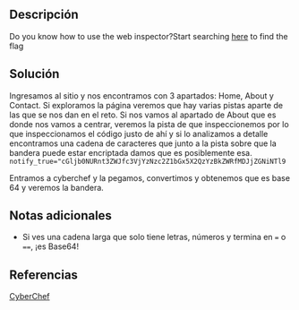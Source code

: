 
## Descripción

Do you know how to use the web inspector?Start searching [here](http://titan.picoctf.net:62638/) to find the flag

## Solución

Ingresamos al sitio y nos encontramos con 3 apartados: Home, About y Contact.
Si exploramos la página veremos que hay varias pistas aparte de las que se nos dan en el reto.
Si nos vamos al apartado de About que es donde nos vamos a centrar, veremos la pista de que inspeccionemos por lo que inspeccionamos el código justo de ahí y si lo analizamos a detalle encontramos una cadena de caracteres que junto a la pista sobre que la bandera puede estar encriptada damos que es posiblemente esa.
`notify_true="cGljb0NURnt3ZWJfc3VjYzNzc2Z1bGx5X2QzYzBkZWRfMDJjZGNiNTl9`

Entramos a cyberchef y la pegamos, convertimos y obtenemos que es base 64 y veremos la bandera.

## Notas adicionales

- Si ves una cadena larga que solo tiene letras, números y termina en `=` o `==`, ¡es Base64!
## Referencias

[CyberChef](https://gchq.github.io/CyberChef/)